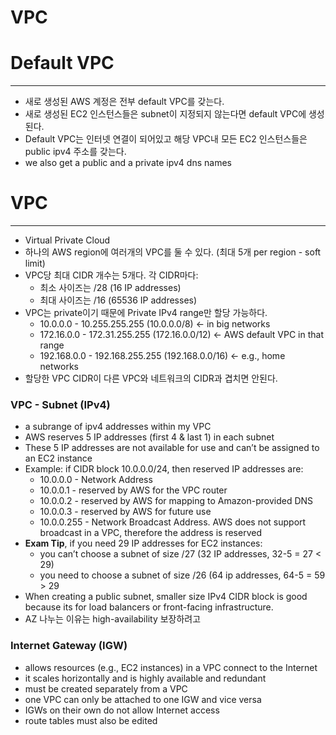# VPC

# Default VPC

---

- 새로 생성된 AWS 계정은 전부 default VPC를 갖는다.
- 새로 생성된 EC2 인스턴스들은 subnet이 지정되지 않는다면 default VPC에 생성된다.
- Default VPC는 인터넷 연결이 되어있고 해당 VPC내 모든 EC2 인스턴스들은 public ipv4 주소를 갖는다.
- we also get a public and a private ipv4 dns names

# VPC

---

- Virtual Private Cloud
- 하나의 AWS region에 여러개의 VPC를 둘 수 있다. (최대 5개 per region - soft limit)
- VPC당 최대 CIDR 개수는 5개다. 각 CIDR마다:
    - 최소 사이즈는 /28 (16 IP addresses)
    - 최대 사이즈는 /16 (65536 IP addresses)
- VPC는 private이기 때문에 Private IPv4 range만 할당 가능하다.
    - 10.0.0.0 - 10.255.255.255 (10.0.0.0/8) ← in big networks
    - 172.16.0.0 - 172.31.255.255 (172.16.0.0/12) ← AWS default VPC in that range
    - 192.168.0.0 - 192.168.255.255 (192.168.0.0/16) ← e.g., home networks
- 할당한 VPC CIDR이 다른 VPC와 네트워크의 CIDR과 겹치면 안된다.

### VPC - Subnet (IPv4)

- a subrange of ipv4 addresses within my VPC
- AWS reserves 5 IP addresses (first 4 & last 1) in each subnet
- These 5 IP addresses are not available for use and can’t be assigned to an EC2 instance
- Example: if CIDR block 10.0.0.0/24, then reserved IP addresses are:
    - 10.0.0.0 - Network Address
    - 10.0.0.1 - reserved by AWS for the VPC router
    - 10.0.0.2 - reserved by AWS for mapping to Amazon-provided DNS
    - 10.0.0.3 - reserved by AWS for future use
    - 10.0.0.255 - Network Broadcast Address. AWS does not support broadcast in a VPC, therefore the address is reserved
- **Exam Tip**, if you need 29 IP addresses for EC2 instances:
    - you can’t choose a subnet of size /27 (32 IP addresses, 32-5 = 27 < 29)
    - you need to choose a subnet of size /26 (64 ip addresses, 64-5 = 59 > 29
- When creating a public subnet, smaller size IPv4 CIDR block is good because its for load balancers or front-facing infrastructure.
- AZ 나누는 이유는 high-availability 보장하려고

### Internet Gateway (IGW)

- allows resources (e.g., EC2 instances) in a VPC connect to the Internet
- it scales horizontally and is highly available and redundant
- must be created separately from a VPC
- one VPC can only be attached to one IGW and vice versa
- IGWs on their own do not allow Internet access
- route tables must also be edited